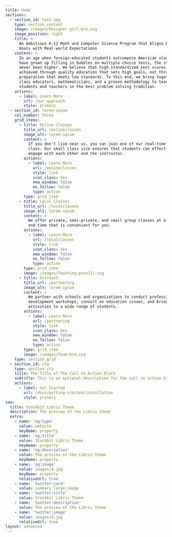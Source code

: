 ```yaml
---
title: Home
sections:
  - section_id: text-img
    type: section_content
    image: /images/Designer girl-bro.svg
    image_position: right
    title: >-
      An Ambitious K-12 Math and Computer Science Program that Aligns Education
      Goals with Real-world Expectations
    content: >
      In an age when foreign-educated students outcompete American students who
      have grown up filling in bubbles on multiple choice tests, the stakes have
      never been higher. We believe that high standardized test scores are best
      achieved through quality education that sets high goals, not through test
      preparation that meets low standards. To this end, we bring together world
      class educators, mathematicians, and a proven methodology to teach both
      students and teachers in the best problem solving tradition.
    actions:
      - label: Learn More
        url: /our-approach
        style: primary
  - section_id: lorem-ipsum
    col_number: three
    grid_items:
      - title: Online Classes
        title_url: /onlineclasses
        image_alt: lorem-ipsum
        content: >
          If you don't live near us, you can join one of our real-time online
          class. Our small class size ensures that students can effectively
          engage with each other and the instructor.
        actions:
          - label: Learn More
            url: /onlineclasses
            style: link
            icon_class: dev
            new_window: false
            no_follow: false
            type: action
        type: grid_item
      - title: Local Classes
        title_url: /localclasses
        image_alt: lorem-ipsum
        content: >
          We offer private, semi-private, and small group classes at a location
          and time that is convenient for you.
        actions:
          - label: Learn More
            url: /localclasses
            style: link
            icon_class: dev
            new_window: false
            no_follow: false
            type: action
        type: grid_item
        image: /images/Teaching-pana(1).svg
      - title: Outreach
        title_url: /partnering
        image_alt: lorem-ipsum
        content: >
          We partner with schools and organizations to conduct professional
          development workshops, consult on education issues, and bring STEM
          activities to a wide range of students.
        actions:
          - label: Learn More
            url: /partnering
            style: link
            icon_class: dev
            new_window: false
            no_follow: false
            type: action
        type: grid_item
        image: /images/Team-bro.svg
    type: section_grid
  - section_id: cta
    type: section_cta
    title: The Title of The Call to Action Block
    subtitle: This is an optional description for the call to action block.
    actions:
      - label: Get Started
        url: /docs/getting-started/installation
        style: primary
seo:
  title: Stackbit Libris Theme
  description: The preview of the Libris theme
  extra:
    - name: 'og:type'
      value: website
      keyName: property
    - name: 'og:title'
      value: Stackbit Libris Theme
      keyName: property
    - name: 'og:description'
      value: The preview of the Libris theme
      keyName: property
    - name: 'og:image'
      value: images/4.jpg
      keyName: property
      relativeUrl: true
    - name: 'twitter:card'
      value: summary_large_image
    - name: 'twitter:title'
      value: Stackbit Libris Theme
    - name: 'twitter:description'
      value: The preview of the Libris theme
    - name: 'twitter:image'
      value: images/4.jpg
      relativeUrl: true
layout: advanced
---
```

